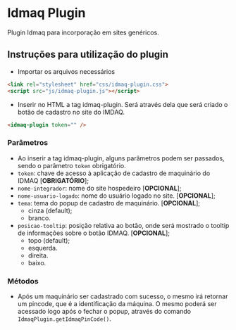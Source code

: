 # Idmaq Plugin

Plugin Idmaq para incorporação em sites genéricos.

## Instruções para utilização do plugin
- Importar os arquivos necessários
```html
<link rel="stylesheet" href="css/idmaq-plugin.css">
<script src="js/idmaq-plugin.js"></script>
```

- Inserir no HTML a tag idmaq-plugin. Será através dela que será criado o botão de cadastro no site do IMDAQ.
```html
<idmaq-plugin token="" />
```

### Parâmetros
- Ao inserir a tag idmaq-plugin, alguns parâmetros podem ser passados, sendo o parâmetro `token` obrigatório.
- `token`: chave de acesso à aplicação de cadastro de maquinário do IDMAQ [**OBRIGATÓRIO**];
- `nome-integrador`: nome do site hospedeiro [**OPCIONAL**];
- `nome-usuario-logado`: nome do usuário logado no site. [**OPCIONAL**];
- `tema`: tema do popup de cadastro de maquinário. [**OPCIONAL**];
    - cinza (default);
    - branco.
- `posicao-tooltip`: posição relativa ao botão, onde será mostrado o tooltip de informações sobre o botão IDMAQ. [**OPCIONAL**];
    - topo (default);
    - esquerda.
    - direita.
    - baixo.


### Métodos
- Após um maquinário ser cadastrado com sucesso, o mesmo irá retornar um pincode, que é a identificação da máquina. O mesmo poderá ser acessado logo após o fechar o popup, através do comando `IdmaqPlugin.getIdmaqPinCode()`.

